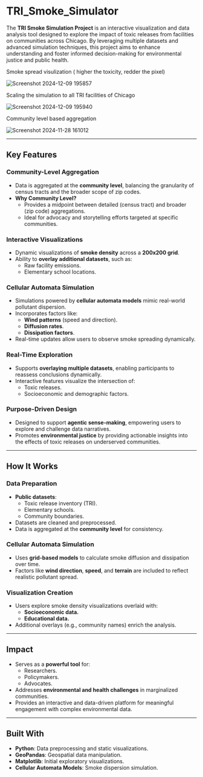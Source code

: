 # **TRI_Smoke_Simulator**

The **TRI Smoke Simulation Project** is an interactive visualization and data analysis tool designed to explore the impact of toxic releases from facilities on communities across Chicago. By leveraging multiple datasets and advanced simulation techniques, this project aims to enhance understanding and foster informed decision-making for environmental justice and public health.

Smoke spread visulization ( higher the toxicity, redder the pixel)

![Screenshot 2024-12-09 195857](https://github.com/user-attachments/assets/65a25180-1dae-4f26-8594-a91fa4281fbc)

Scaling the simulation to all TRI facilities of Chicago

![Screenshot 2024-12-09 195940](https://github.com/user-attachments/assets/25d7f685-b02b-4c5a-ade2-c7fdfb0ab322)

Community level based aggregation

![Screenshot 2024-11-28 161012](https://github.com/user-attachments/assets/00b85b5a-0d35-4ba6-b019-702f59b04229)

---

## **Key Features**

### **Community-Level Aggregation**
- Data is aggregated at the **community level**, balancing the granularity of census tracts and the broader scope of zip codes.
- **Why Community Level?**
  - Provides a midpoint between detailed (census tract) and broader (zip code) aggregations.
  - Ideal for advocacy and storytelling efforts targeted at specific communities.

### **Interactive Visualizations**
- Dynamic visualizations of **smoke density** across a **200x200 grid**.
- Ability to **overlay additional datasets**, such as:
  - Raw facility emissions.
  - Elementary school locations.

### **Cellular Automata Simulation**
- Simulations powered by **cellular automata models** mimic real-world pollutant dispersion.
- Incorporates factors like:
  - **Wind patterns** (speed and direction).
  - **Diffusion rates**.
  - **Dissipation factors**.
- Real-time updates allow users to observe smoke spreading dynamically.

### **Real-Time Exploration**
- Supports **overlaying multiple datasets**, enabling participants to reassess conclusions dynamically.
- Interactive features visualize the intersection of:
  - Toxic releases.
  - Socioeconomic and demographic factors.

### **Purpose-Driven Design**
- Designed to support **agentic sense-making**, empowering users to explore and challenge data narratives.
- Promotes **environmental justice** by providing actionable insights into the effects of toxic releases on underserved communities.

---

## **How It Works**

### **Data Preparation**
- **Public datasets**:
  - Toxic release inventory (TRI).
  - Elementary schools.
  - Community boundaries.
- Datasets are cleaned and preprocessed.
- Data is aggregated at the **community level** for consistency.

### **Cellular Automata Simulation**
- Uses **grid-based models** to calculate smoke diffusion and dissipation over time.
- Factors like **wind direction**, **speed**, and **terrain** are included to reflect realistic pollutant spread.

### **Visualization Creation**
- Users explore smoke density visualizations overlaid with:
  - **Socioeconomic data.**
  - **Educational data.**
- Additional overlays (e.g., community names) enrich the analysis.

---

## **Impact**
- Serves as a **powerful tool** for:
  - Researchers.
  - Policymakers.
  - Advocates.
- Addresses **environmental and health challenges** in marginalized communities.
- Provides an interactive and data-driven platform for meaningful engagement with complex environmental data.

---

## **Built With**
- **Python**: Data preprocessing and static visualizations.
- **GeoPandas**: Geospatial data manipulation.
- **Matplotlib**: Initial exploratory visualizations.
- **Cellular Automata Models**: Smoke dispersion simulation.
